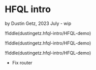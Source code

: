 # HFQL intro

by Dustin Getz, 2023 July - wip

!fiddle[](dustingetz.hfql-intro/Teeshirt-orders)(dustingetz.hfql-intro/HFQL-demo)

!fiddle[](dustingetz.hfql-intro/Teeshirt-orders-2)(dustingetz.hfql-intro/HFQL-demo)

!fiddle[](dustingetz.hfql-intro/Teeshirt-orders-3)(dustingetz.hfql-intro/HFQL-demo)

* Fix router